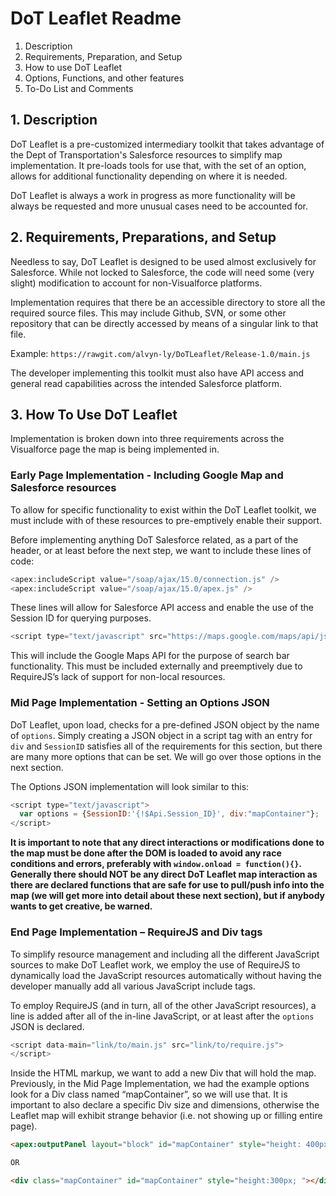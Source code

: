 # DoT Leaflet Readme

1. Description
2. Requirements, Preparation, and Setup
3. How to use DoT Leaflet
4. Options, Functions, and other features
5. To-Do List and Comments


## 1.    Description

DoT Leaflet is a pre-customized intermediary toolkit that takes advantage of the Dept of Transportation's Salesforce resources to simplify map implementation. It pre-loads tools for use that, with the set of an option, allows for additional functionality depending on where it is needed.

DoT Leaflet is always a work in progress as more functionality will be always be requested and more unusual cases need to be accounted for.


## 2.    Requirements, Preparations, and Setup

Needless to say, DoT Leaflet is designed to be used almost exclusively for Salesforce. While not locked to Salesforce, the code will need some (very slight) modification to account for non-Visualforce platforms.

Implementation requires that there be an accessible directory to store all the required source files. This may include Github, SVN, or some other repository that can be directly accessed by means of a singular link to that file. 

Example: `https://rawgit.com/alvyn-ly/DoTLeaflet/Release-1.0/main.js`

The developer implementing this toolkit must also have API access and general read capabilities across the intended Salesforce platform.

## 3.    How To Use DoT Leaflet

Implementation is broken down into three requirements across the Visualforce page the map is being implemented in.

### **Early Page Implementation - Including Google Map and Salesforce resources**

To allow for specific functionality to exist within the DoT Leaflet toolkit, we must include with of these resources to pre-emptively enable their support.

Before implementing anything DoT Salesforce related, as a part of the header, or at least before the next step, we want to include these lines of code:

```javascript
<apex:includeScript value="/soap/ajax/15.0/connection.js" />
<apex:includeScript value="/soap/ajax/15.0/apex.js" />
```

These lines will allow for Salesforce API access and enable the use of the Session ID for querying purposes.

```javascript
<script type="text/javascript" src="https://maps.google.com/maps/api/js?libraries=places"></script>
```

This will include the Google Maps API for the purpose of search bar functionality. 
This must be included externally and preemptively due to RequireJS’s lack of support for non-local resources.

### **Mid Page Implementation - Setting an Options JSON**

DoT Leaflet, upon load, checks for a pre-defined JSON object by the name of `options`.
Simply creating a JSON object in a script tag with an entry for `div` and `SessionID` satisfies all of the requirements for this section, but there are many more options that can be set. We will go over those options in the next section.

The Options JSON implementation will look similar to this:
```javascript
<script type="text/javascript">
  var options = {SessionID:'{!$Api.Session_ID}', div:"mapContainer"};
</script>
```
**It is important to note that any direct interactions or modifications done to the map must be done after the DOM is loaded to avoid any race conditions and errors, preferably with `window.onload = function(){}`. Generally there should NOT be any direct DoT Leaflet map interaction as there are declared functions that are safe for use to pull/push info into the map (we will get more into detail about these next section), but if anybody wants to get creative, be warned.**


### **End Page Implementation – RequireJS and Div tags**

To simplify resource management and including all the different JavaScript sources to make DoT Leaflet work, we employ the use of RequireJS to dynamically load the JavaScript resources automatically without having the developer manually add all various JavaScript include tags.

To employ RequireJS (and in turn, all of the other JavaScript resources), a line is added after all of the in-line JavaScript, or at least after the `options` JSON is declared.

```javascript
<script data-main="link/to/main.js" src="link/to/require.js">
</script>
```

Inside the HTML markup, we want to add a new Div that will hold the map. Previously, in the Mid Page Implementation, we had the example options look for a Div class named “mapContainer”, so we will use that. It is important to also declare a specific Div size and dimensions, otherwise the Leaflet map will exhibit strange behavior (i.e. not showing up or filling entire page).

````html
<apex:outputPanel layout="block" id="mapContainer" style="height: 400px;" styleClass></apex:outputPanel>

OR

<div class="mapContainer" id="mapContainer" style="height:300px; "></div>
````

